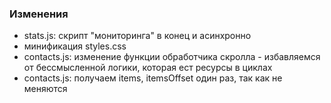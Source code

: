 ### Изменения
- stats.js: скрипт "мониторинга" в конец и асинхронно
- минификация styles.css
- contacts.js: изменение функции обработчика скролла - избавляемся от бессмысленной логики, которая ест ресурсы в циклах
- contacts.js: получаем items, itemsOffset один раз, так как не меняются